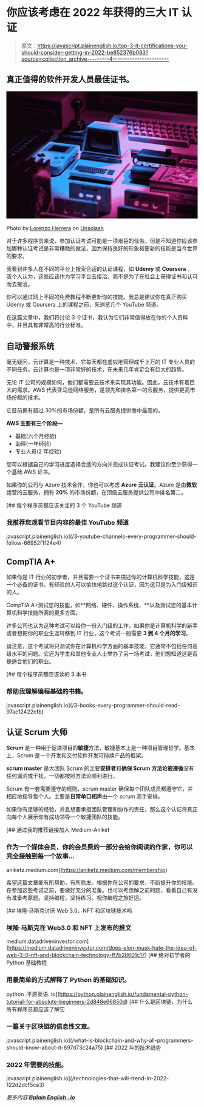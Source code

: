 # 你应该考虑在 2022 年获得的三大 IT 认证

> 原文：<https://javascript.plainenglish.io/top-3-it-certifications-you-should-consider-getting-in-2022-be852376b083?source=collection_archive---------4----------------------->

## 真正值得的软件开发人员最佳证书。

![](img/08e115c8bb99a08461e318d611c93a81.png)

Photo by [Lorenzo Herrera](https://unsplash.com/@lorenzoherrera?utm_source=medium&utm_medium=referral) on [Unsplash](https://unsplash.com?utm_source=medium&utm_medium=referral)

对于许多程序员来说，参加认证考试可能是一项艰巨的任务。但是不知道你应该参加哪种认证考试是非常糟糕的做法，因为保持良好的形象和更新的技能是当今世界的要求。

我看到许多人在不同的平台上搜索合适的认证课程，如 **Udemy** 或 **Coursera** 。我个人认为，这些应该作为学习平台去接洽，而不是为了在社会上获得证书和认可而去接洽。

你可以通过网上不同的免费教程不断更新你的技能。我总是建议你在真正购买 Udemy 或 Coursera 上的课程之前，先浏览几个 YouTube 频道。

在这篇文章中，我们将讨论 3 个证书，我认为它们非常值得放在你的个人资料中，并且具有非常高的行业标准。

## 自动警报系统

毫无疑问，云计算是一种技术，它每天都在虚拟地管理成千上万的 IT 专业人员的不同任务。云计算也是一项非常好的技术，在未来几年肯定会有巨大的趋势。

无论 IT 公司的规模如何，他们都需要云技术来实现其功能。因此，云技术有着巨大的需求。AWS 代表亚马逊网络服务，是领先和排名第一的云服务，提供更高市场份额的技术。

它目前拥有超过 30%的市场份额，是所有云服务提供商中最高的。

**AWS 主要有三个阶段—**

*   基础(六个月经验)
*   助理(一年经验)
*   专业人员(2 年经验)

您可以根据自己的学习进度选择合适的方向并完成认证考试。我建议你至少获得一个基础 AWS 证书。

如果你的公司与 Azure 技术合作，你也可以考虑 **Azure 云认证**。Azure 是由**微软**运营的云服务，拥有 **20%** 的市场份额，在顶级云服务提供公司中排名第二。

[](/3-youtube-channels-every-programmer-should-follow-66952f1f24e4) [## 每个程序员都应该关注的 3 个 YouTube 频道

### 我推荐您观看节目内容的最佳 YouTube 频道

javascript.plainenglish.io](/3-youtube-channels-every-programmer-should-follow-66952f1f24e4) 

## CompTIA A+

如果你是 IT 行业的初学者，并且需要一个证书来描述你的计算机科学技能，这是一个必备的证书。有经验的人可以愉快地跳过这个认证，因为这只是为入门级知识的人。

CompTIA A+测试您的技能，如**网络、硬件、操作系统、**以及测试您的基本计算机科学技能所需的更多方面。

许多公司也认为这种考试可以给你一份入门级的工作。如果你是计算机科学的新手或者想把你的职业生涯转移到 IT 行业，这个考试一般需要 **3 到 4 个月的学习**。

请注意，这个考试将只测试你在计算机科学方面的基本技能，它通常不包括任何高级水平的问题。它还为学生和其他专业人士举办了另一场考试，他们想知道这是否是适合他们的职业。

[](/3-books-every-programmer-should-read-97ac12422cfb) [## 每个程序员都应该读的 3 本书

### 帮助我理解编程基础的书籍。

javascript.plainenglish.io](/3-books-every-programmer-should-read-97ac12422cfb) 

## 认证 Scrum 大师

**Scrum** 是一种用于促进项目的**敏捷**方法，敏捷基本上是一种项目管理哲学。基本上，Scrum 是一个开发和交付软件开发可持续产品的框架。

**scrum master** 是大团队 Scrum 的主要**安排者**和**确保 Scrum 方法论被遵循**没有任何漏洞或干扰，一切都按照方法论顺利进行。

Scrum 有一套需要遵守的规则，scrum master 确保每个团队成员都遵守它，并相应地指导每个人。主要是**日常单口相声**由一个 scrum 高手安排。

如果你有足够的经验，并且想要承担团队管理和协作的责任，那么这个认证将真正向每个人展示你有成功领导一个敏捷团队的技能。

[](https://aniketz.medium.com/membership) [## 通过我的推荐链接加入 Medium-Aniket

### 作为一个媒体会员，你的会员费的一部分会给你阅读的作家，你可以完全接触到每一个故事…

aniketz.medium.com](https://aniketz.medium.com/membership) 

希望这篇文章能有所帮助，有所启发。根据你在公司的要求，不断提升你的技能。在参加这些考试之前，要做好充分的准备。也可以考虑解之前的题，看看自己有没有准备考原题。坚持编程，坚持练习。祝你编程之旅好运。

[](https://medium.datadriveninvestor.com/does-elon-musk-hate-the-idea-of-web-3-0-nft-and-blockchain-technology-ff7b28601c17) [## 埃隆·马斯克讨厌 Web 3.0、NFT 和区块链技术吗

### 埃隆·马斯克在 Web3.0 和 NFT 上发布的推文

medium.datadriveninvestor.com](https://medium.datadriveninvestor.com/does-elon-musk-hate-the-idea-of-web-3-0-nft-and-blockchain-technology-ff7b28601c17) [](https://python.plainenglish.io/fundamental-python-tutorial-for-absolute-beginners-2d848e66850d) [## 绝对初学者的 Python 基础教程

### 用最简单的方式解释了 Python 的基础知识。

python .平原英语. io](https://python.plainenglish.io/fundamental-python-tutorial-for-absolute-beginners-2d848e66850d) [](/what-is-blockchain-and-why-all-programmers-should-know-about-it-897d73c24a75) [## 什么是区块链，为什么所有程序员都应该了解它

### 一篇关于区块链的信息性文章。

javascript.plainenglish.io](/what-is-blockchain-and-why-all-programmers-should-know-about-it-897d73c24a75) [](/technologies-that-will-trend-in-2022-122d2dcf5ca3) [## 2022 年的技术趋势

### 2022 年需要的技能。

javascript.plainenglish.io](/technologies-that-will-trend-in-2022-122d2dcf5ca3) 

*更多内容看*[***plain English . io***](http://plainenglish.io/)